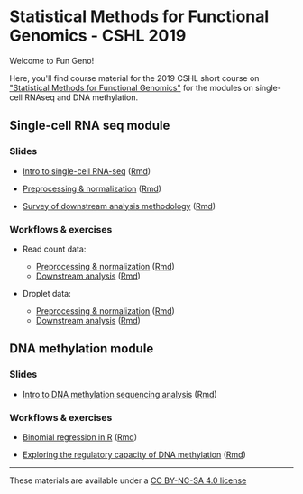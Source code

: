 # Statistical Methods for Functional Genomics - CSHL 2019

Welcome to Fun Geno!

Here, you'll find course material for the 2019 CSHL short course on ["Statistical Methods for Functional Genomics"](https://meetings.cshl.edu/courses.aspx?course=c-data&year=19) for the modules on single-cell RNAseq and DNA methylation.

## Single-cell RNA seq module

### Slides

* [Intro to single-cell RNA-seq](https://kkorthauer.org/fungeno2019/singlecell/slides/0-intro-slides.html) ([Rmd](https://kkorthauer.org/fungeno2019/singlecell/slides/0-intro-slides.Rmd))

* [Preprocessing & normalization](https://kkorthauer.org/fungeno2019/singlecell/slides/1-preprocess-slides.html) ([Rmd](https://kkorthauer.org/fungeno2019/singlecell/slides/1-preprocess-slides.Rmd))

* [Survey of downstream analysis methodology](https://kkorthauer.org/fungeno2019/singlecell/slides/2-downstream-slides.html) ([Rmd](https://kkorthauer.org/fungeno2019/singlecell/slides/2-downstream-slides.Rmd))

### Workflows & exercises

* Read count data:
  * [Preprocessing & normalization](https://kkorthauer.org/fungeno2019/singlecell/vignettes/1.1-preprocess-readcounts.html) ([Rmd](https://kkorthauer.org/fungeno2019/singlecell/vignettes/1.1-preprocess-readcounts.Rmd))
  * [Downstream analysis](https://kkorthauer.org/fungeno2019/singlecell/vignettes/2.1-downstream-readcounts.html) ([Rmd](https://kkorthauer.org/fungeno2019/singlecell/vignettes/2.1-downstream-readcounts.Rmd))
  
* Droplet data:
  * [Preprocessing & normalization](https://kkorthauer.org/fungeno2019/singlecell/vignettes/1.2-preprocess-droplet.html) ([Rmd](https://kkorthauer.org/fungeno2019/singlecell/vignettes/1.2-preprocess-droplet.Rmd))
  * [Downstream analysis](https://kkorthauer.org/fungeno2019/singlecell/vignettes/2.2-downstream-droplet.html) ([Rmd](https://kkorthauer.org/fungeno2019/singlecell/vignettes/2.2-downstream-droplet.Rmd))

##  DNA methylation module

### Slides

* [Intro to DNA methylation sequencing analysis](https://kkorthauer.org/fungeno2019/methylation/slides/1-intro-slides.html) ([Rmd](https://kkorthauer.org/fungeno2019/methylation/slides/1-intro-slides.Rmd))


### Workflows & exercises

* [Binomial regression in R](https://kkorthauer.org/fungeno2019/methylation/vignettes/1-binomial-regression.html) ([Rmd](https://kkorthauer.org/fungeno2019/methylation/vignettes/1-binomial-regression.Rmd))

* [Exploring the regulatory capacity of DNA methylation](https://kkorthauer.org/fungeno2019/methylation/vignettes/2-regulatory-capacity.html) ([Rmd](https://kkorthauer.org/fungeno2019/methylation/vignettes/2-regulatory-capacity.Rmd))

***
These materials are available under a [CC BY-NC-SA 4.0 license](https://creativecommons.org/licenses/by-nc-sa/4.0/)
